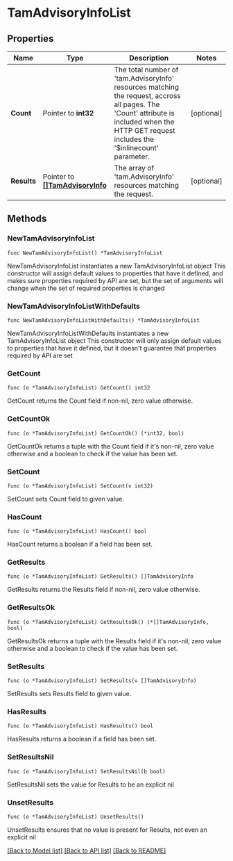 # TamAdvisoryInfoList

## Properties

Name | Type | Description | Notes
------------ | ------------- | ------------- | -------------
**Count** | Pointer to **int32** | The total number of &#39;tam.AdvisoryInfo&#39; resources matching the request, accross all pages. The &#39;Count&#39; attribute is included when the HTTP GET request includes the &#39;$inlinecount&#39; parameter. | [optional] 
**Results** | Pointer to [**[]TamAdvisoryInfo**](tam.AdvisoryInfo.md) | The array of &#39;tam.AdvisoryInfo&#39; resources matching the request. | [optional] 

## Methods

### NewTamAdvisoryInfoList

`func NewTamAdvisoryInfoList() *TamAdvisoryInfoList`

NewTamAdvisoryInfoList instantiates a new TamAdvisoryInfoList object
This constructor will assign default values to properties that have it defined,
and makes sure properties required by API are set, but the set of arguments
will change when the set of required properties is changed

### NewTamAdvisoryInfoListWithDefaults

`func NewTamAdvisoryInfoListWithDefaults() *TamAdvisoryInfoList`

NewTamAdvisoryInfoListWithDefaults instantiates a new TamAdvisoryInfoList object
This constructor will only assign default values to properties that have it defined,
but it doesn't guarantee that properties required by API are set

### GetCount

`func (o *TamAdvisoryInfoList) GetCount() int32`

GetCount returns the Count field if non-nil, zero value otherwise.

### GetCountOk

`func (o *TamAdvisoryInfoList) GetCountOk() (*int32, bool)`

GetCountOk returns a tuple with the Count field if it's non-nil, zero value otherwise
and a boolean to check if the value has been set.

### SetCount

`func (o *TamAdvisoryInfoList) SetCount(v int32)`

SetCount sets Count field to given value.

### HasCount

`func (o *TamAdvisoryInfoList) HasCount() bool`

HasCount returns a boolean if a field has been set.

### GetResults

`func (o *TamAdvisoryInfoList) GetResults() []TamAdvisoryInfo`

GetResults returns the Results field if non-nil, zero value otherwise.

### GetResultsOk

`func (o *TamAdvisoryInfoList) GetResultsOk() (*[]TamAdvisoryInfo, bool)`

GetResultsOk returns a tuple with the Results field if it's non-nil, zero value otherwise
and a boolean to check if the value has been set.

### SetResults

`func (o *TamAdvisoryInfoList) SetResults(v []TamAdvisoryInfo)`

SetResults sets Results field to given value.

### HasResults

`func (o *TamAdvisoryInfoList) HasResults() bool`

HasResults returns a boolean if a field has been set.

### SetResultsNil

`func (o *TamAdvisoryInfoList) SetResultsNil(b bool)`

 SetResultsNil sets the value for Results to be an explicit nil

### UnsetResults
`func (o *TamAdvisoryInfoList) UnsetResults()`

UnsetResults ensures that no value is present for Results, not even an explicit nil

[[Back to Model list]](../README.md#documentation-for-models) [[Back to API list]](../README.md#documentation-for-api-endpoints) [[Back to README]](../README.md)


